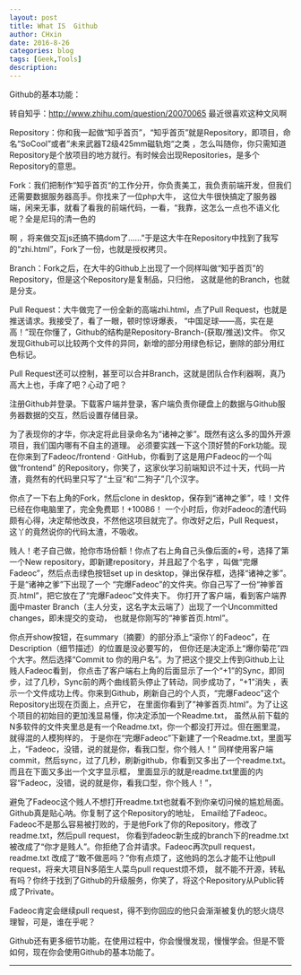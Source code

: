 ```yaml
---
layout: post
title: What IS  Github 
author: CHxin
date: 2016-8-26
categories: blog
tags: [Geek,Tools]
description: 
---
```

Github的基本功能：



转自知乎：http://www.zhihu.com/question/20070065  最近很喜欢这种文风啊


Repository：你和我一起做“知乎首页”，“知乎首页”就是Repository，即项目，命名“SoCool”或者”未来武器T2级425mm磁轨炮“之类
，怎么叫随你，你只需知道Repository是个放项目的地方就行。有时候会出现Repositories，是多个Repository的意思。

Fork：我们把制作“知乎首页“的工作分开，你负责美工，我负责前端开发，但我们还需要数据服务器高手。你找来了一位php大牛，
这位大牛很快搞定了服务器端，闲来无事，就看了看我的前端代码，一看，“我靠，这怎么一点也不语义化呢？全是尼玛的清一色的<div>啊
，将来做交互js还搞不搞dom了……”于是这大牛在Repository中找到了我写的“zhi.html”，Fork了一份，也就是授权拷贝。



Branch：Fork之后，在大牛的Github上出现了一个同样叫做“知乎首页”的Repository，但是这个Repository是复制品，只归他，
这就是他的Branch，也就是分支。

Pull Request：大牛做完了一份全新的高端zhi.html，点了Pull Request，也就是推送请求。我接受了，看了一眼，顿时惊讶爆表，
“中国足球——高，实在是高！”现在你懂了，Github的结构是Repository-Branch-(获取/推送)文件。
你又发现Github可以比较两个文件的异同，新增的部分用绿色标记，删除的部分用红色标记。

Pull Request还可以控制，甚至可以合并Branch，这就是团队合作利器啊，真乃高大上也，手痒了吧？心动了吧？


注册Github并登录。下载客户端并登录，客户端负责你硬盘上的数据与Github服务器数据的交互，然后设置存储目录。


为了表现你的才华，你决定将此目录命名为“诸神之爹”。既然有这么多的国外开源项目，我们国内哪有不自主的道理。
必须要实践一下这个顶好赞的Fork功能。现在你来到了Fadeoc/frontend · GitHub，你看到了这是用户Fadeoc的一个叫做“frontend”
的Repository，你笑了，这家伙学习前端知识不过十天，代码一片渣，竟然有的代码里只写了“土豆”和“二狗子”几个汉字。


你点了一下右上角的Fork，然后clone in desktop，保存到“诸神之爹”，哇！文件已经在你电脑里了，完全免费耶！+10086！
一个小时后，你对Fadeoc的渣代码颇有心得，决定帮他改良，不然他这项目就完了。你改好之后，Pull Request，
这丫的竟然说你的代码太渣，不吸收。

贱人！老子自己做，抢你市场份额！你点了右上角自己头像后面的+号，选择了第一个New repository，即新建repository，并且起了个名字
，叫做“完爆Fadeoc”，然后点击绿色按钮set up in desktop，弹出保存框，选择“诸神之爹”。于是“诸神之爹”下出现了一个
“完爆Fadeoc”的文件夹。你自己写了一份“神爹首页.html”，把它放在了“完爆Fadeoc”文件夹下。
你打开了客户端，看到客户端界面中master Branch（主人分支，这名字太云端了）出现了一个Uncommitted changes，即未提交的变动，
也就是你刚写的“神爹首页.html”。

你点开show按钮，在summary（摘要）的部分添上“滚你丫的Fadeoc”，在Description（细节描述）的位置是没必要写的，
但你还是决定添上“爆你菊花”四个大字。然后选择“Commit to 你的用户名”。为了把这个提交上传到Github上让贱人Fadeoc看到，
你点击了客户端右上角的后面显示了一个“+1”的Sync，即同步，过了几秒，Sync前的两个曲线箭头停止了转动，同步成功了，“+1”消失
，表示一个文件成功上传。你来到Github，刷新自己的个人页，“完爆Fadeoc”这个Repository出现在页面上，点开它，
在里面你看到了”神爹首页.html”。为了让这个项目的初始目的更加浅显易懂，你决定添加一个Readme.txt，
虽然从前下载的N多软件的文件夹里总是有一个Readme.txt，你一个都没打开过。但在圈里混，就得混的人模狗样的，
于是你在“完爆Fadeoc”下新建了一个Readme.txt，里面写上，“Fadeoc，没错，说的就是你，看我口型，你个贱人！”
同样使用客户端commit，然后sync，过了几秒，刷新github，你看到又多出了一个readme.txt。而且在下面又多出一个文字显示框，
里面显示的就是readme.txt里面的内容“Fadeoc，没错，说的就是你，看我口型，你个贱人！”，

避免了Fadeoc这个贱人不想打开readme.txt也就看不到你亲切问候的尴尬局面。Github真是贴心呐。你复制了这个Repository的地址，
Email给了Fadeoc。Fadeoc不是那么容易被打败的，于是他Fork了你的Repository，修改了readme.txt，然后pull request，
你看到fadeoc新生成的branch下的readme.txt被改成了“你才是贱人”。你拒绝了合并请求。Fadeoc再次pull request，readme.txt
改成了“敢不做恶吗？”你有点烦了，这他妈的怎么才能不让他pull request，将来大项目N多陌生人菜鸟pull request烦不烦，
就不能不开源，转私有吗？你终于找到了Github的升级服务，你笑了，将这个Repository从Public转成了Private。

Fadeoc肯定会继续pull request，得不到你回应的他只会渐渐被复仇的怒火烧尽理智，可是，谁在乎呢？

Github还有更多细节功能，在使用过程中，你会慢慢发现，慢慢学会。但是不管如何，现在你会使用Github的基本功能了。


---





